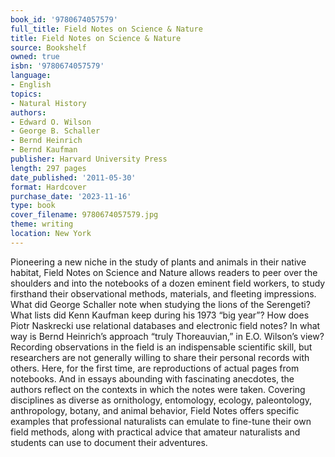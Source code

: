 ```yaml
---
book_id: '9780674057579'
full_title: Field Notes on Science & Nature
title: Field Notes on Science & Nature
source: Bookshelf
owned: true
isbn: '9780674057579'
language:
- English
topics:
- Natural History
authors:
- Edward O. Wilson
- George B. Schaller
- Bernd Heinrich
- Bernd Kaufman
publisher: Harvard University Press
length: 297 pages
date_published: '2011-05-30'
format: Hardcover
purchase_date: '2023-11-16'
type: book
cover_filename: 9780674057579.jpg
theme: writing
location: New York
---
```

Pioneering a new niche in the study of plants and animals in their native habitat, Field Notes on Science and Nature allows readers to peer over the shoulders and into the notebooks of a dozen eminent field workers, to study firsthand their observational methods, materials, and fleeting impressions.
What did George Schaller note when studying the lions of the Serengeti? What lists did Kenn Kaufman keep during his 1973 “big year”? How does Piotr Naskrecki use relational databases and electronic field notes? In what way is Bernd Heinrich’s approach “truly Thoreauvian,” in E.O. Wilson’s view? Recording observations in the field is an indispensable scientific skill, but researchers are not generally willing to share their personal records with others. Here, for the first time, are reproductions of actual pages from notebooks. And in essays abounding with fascinating anecdotes, the authors reflect on the contexts in which the notes were taken.
Covering disciplines as diverse as ornithology, entomology, ecology, paleontology, anthropology, botany, and animal behavior, Field Notes offers specific examples that professional naturalists can emulate to fine-tune their own field methods, along with practical advice that amateur naturalists and students can use to document their adventures.
